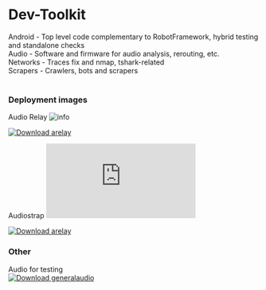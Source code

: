 # Dev-Toolkit  
    
Android - Top level code complementary to RobotFramework, hybrid testing and standalone checks  
Audio - Software and firmware for audio analysis, rerouting, etc.  
Networks - Traces fix and nmap, tshark-related  
Scrapers - Crawlers, bots and scrapers  
&nbsp;
&nbsp;
### Deployment images  
Audio Relay ![info](https://github.com/scripting-drafts/Dev-Toolkit/tree/main/Audio/Peripherals/Wiretapping)    
  
[![Download arelay](https://a.fsdn.com/con/app/sf-download-button)](https://sourceforge.net/projects/arelay/files/arelay.img/download)  
  
Audiostrap ![info](https://github.com/scripting-drafts/Dev-Toolkit/blob/main/Audio/Peripherals/OSC%20Messaging/audiostrap%20schematics%20pg2.pdf)   
  
[![Download arelay](https://a.fsdn.com/con/app/sf-download-button)](https://sourceforge.net/projects/audiostrap/files/Audiostrap.dmg/download)   
  
    
### Other
Audio for testing   
[![Download generalaudio](https://a.fsdn.com/con/app/sf-download-button)](https://sourceforge.net/projects/generalaudio.arelay.p/files/AudioForTesting/download)   
  
